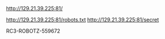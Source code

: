 http://129.21.39.225:81/

http://129.21.39.225:81/robots.txt
http://129.21.39.225:81/secret

RC3-ROBOTZ-559672